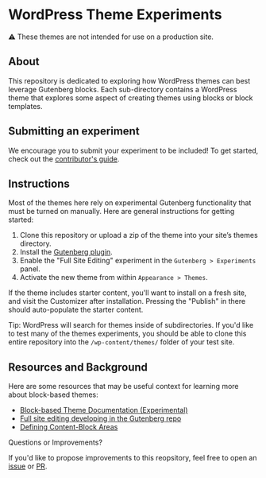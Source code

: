 # WordPress Theme Experiments

⚠️ These themes are not intended for use on a production site.

## About
This repository is dedicated to exploring how WordPress themes can best leverage Gutenberg blocks. Each sub-directory contains a WordPress theme that explores some aspect of creating themes using blocks or block templates.

## Submitting an experiment
We encourage you to submit your experiment to be included! To get started, check out the [contributor's guide](https://github.com/WordPress/theme-experiments/blob/master/CONTRIBUTING.md).

## Instructions

Most of the themes here rely on experimental Gutenberg functionality that must be turned on manually. Here are general instructions for getting started:

1. Clone this repository or upload a zip of the theme into your site’s themes directory.
2. Install the [Gutenberg plugin](https://wordpress.org/plugins/gutenberg/).
3. Enable the "Full Site Editing" experiment in the `Gutenberg > Experiments` panel.
4. Activate the new theme from within `Appearance > Themes`.

If the theme includes starter content, you'll want to install on a fresh site, and visit the Customizer after installation. Pressing the "Publish" in there should auto-populate the starter content. 

Tip: WordPress will search for themes inside of subdirectories. If you'd like to test many of the themes experiments, you should be able to clone this entire repository into the `/wp-content/themes/` folder of your test site.  

## Resources and Background
Here are some resources that may be useful context for learning more about block-based themes:

- [Block-based Theme Documentation (Experimental)](https://developer.wordpress.org/block-editor/developers/themes/block-based-themes/)
- [Full site editing developing in the Gutenberg repo](https://github.com/WordPress/gutenberg/labels/%5BFeature%5D%20Full%20Site%20Editing)
- [Defining Content-Block Areas](https://make.wordpress.org/core/2019/09/05/defining-content-block-areas/)

Questions or Improvements?

If you'd like to propose improvements to this reopsitory, feel free to open an [issue](https://github.com/WordPress/theme-experiments/issues) or [PR](https://github.com/WordPress/theme-experiments/pulls).
